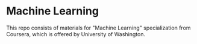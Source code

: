 # Machine Learning 

This repo consists of materials for "Machine Learning" specialization from Coursera, which is offered by University of Washington.